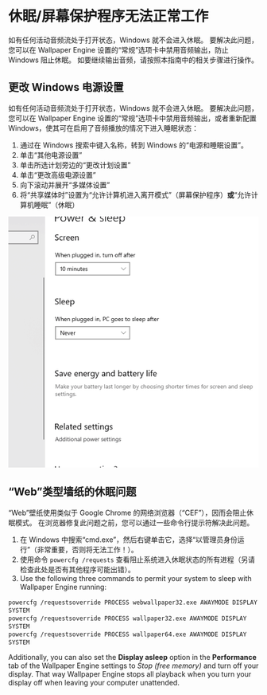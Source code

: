 # 休眠/屏幕保护程序无法正常工作

如有任何活动音频流处于打开状态，Windows 就不会进入休眠。 要解决此问题，您可以在 Wallpaper Engine 设置的“常规”选项卡中禁用音频输出，防止 Windows 阻止休眠。 如要继续输出音频，请按照本指南中的相关步骤进行操作。

## 更改 Windows 电源设置

如有任何活动音频流处于打开状态，Windows 就不会进入休眠。 要解决此问题，您可以在 Wallpaper Engine 设置的“常规”选项卡中禁用音频输出，或者重新配置 Windows，使其可在启用了音频播放的情况下进入睡眠状态：

1. 通过在 Windows 搜索中键入名称，转到 Windows 的“电源和睡眠设置”。
2. 单击“其他电源设置”
3. 单击所选计划旁边的“更改计划设置”
4. 单击“更改高级电源设置”
5. 向下滚动并展开“多媒体设置”
6. 将“共享媒体时”设置为“允许计算机进入离开模式”（屏幕保护程序）**或**“允许计算机睡眠”（休眠）

![Enable "Allow the computer to sleep"](./power.gif)

## “Web”类型墙纸的休眠问题

“Web”壁纸使用类似于 Google Chrome 的网络浏览器（“CEF”），因而会阻止休眠模式。 在浏览器修复此问题之前，您可以通过一些命令行提示符解决此问题。

1. 在 Windows 中搜索“cmd.exe”，然后右键单击它，选择“以管理员身份运行”（非常重要，否则将无法工作！）。
2. 使用命令 `powercfg /requests` 查看阻止系统进入休眠状态的所有进程（另请检查此处是否有其他程序可能出错）。
3. Use the following three commands to permit your system to sleep with Wallpaper Engine running:

```
powercfg /requestsoverride PROCESS webwallpaper32.exe AWAYMODE DISPLAY SYSTEM
powercfg /requestsoverride PROCESS wallpaper32.exe AWAYMODE DISPLAY SYSTEM
powercfg /requestsoverride PROCESS wallpaper64.exe AWAYMODE DISPLAY SYSTEM
```

Additionally, you can also set the **Display asleep** option in the **Performance** tab of the Wallpaper Engine settings to *Stop (free memory)* and turn off your display. That way Wallpaper Engine stops all playback when you turn your display off when leaving your computer unattended.